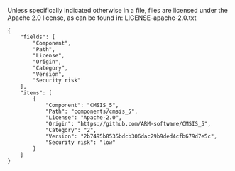 Unless specifically indicated otherwise in a file, files are licensed under the Apache 2.0 license,
as can be found in: LICENSE-apache-2.0.txt

```json:table
{
    "fields": [
        "Component",
        "Path",
        "License",
        "Origin",
        "Category",
        "Version",
        "Security risk"
    ],
    "items": [
        {
            "Component": "CMSIS_5",
            "Path": "components/cmsis_5",
            "License": "Apache-2.0",
            "Origin": "https://github.com/ARM-software/CMSIS_5",
            "Category": "2",
            "Version": "2b7495b8535bdcb306dac29b9ded4cfb679d7e5c",
            "Security risk": "low"
        }
    ]
}
```